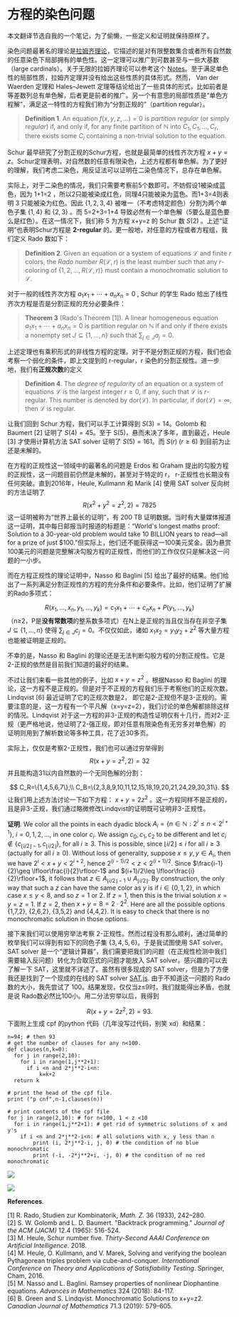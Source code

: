 # 方程的染色问题

本文翻译节选自我的一个笔记，为了偷懒，一些定义和证明就保持原样了。

染色问题最著名的理论是[拉姆齐理论](https://en.wikipedia.org/wiki/Ramsey_theory)，它描述的是对有限整数集合或者所有自然数的任意染色下局部拥有的单色性。这一定理可以推广到可数甚至与一些大基数（large cardinals）。关于无限的拉姆齐理论可以参考这个 [Notes](https://cs.stanford.edu/people/jbaek/infinite-ramsey.pdf)。至于满足单色性的局部性质，拉姆齐定理并没有给出这些性质的具体形式。然而， Van der Waerden 定理和 Hales–Jewett 定理等结论给出了一些具体的形式，比如前者是等差数列总有单色解，后者更是前者的推广。另一个有意思的局部性质是“单色方程解”，满足这一特性的方程我们称为“分割正规的”（partition regular）。

> **Definition 1**. An equation $f(x,y,z,\dots)=0$ is *partition regular* (or simply *regular*) if, and only if, for any finite partition of  $\mathbb{N}$ into $C_1, C_1,\dots, C_r$, there exists some $C_i$ containing a non-trivial solution to the equation.

Schur 最早研究了分割正规的Schur方程，也就是最简单的线性齐次方程 $x+y=z$。Schur定理表明，对自然数的任意有限染色，上述方程都有单色解。为了更好的理解，我们考虑二染色，用反证法可以证明在二染色情况下，总存在单色解。

实际上，对于二染色的情况，我们只需要考察前5个数即可。不妨假设1被染成蓝色，因为 1+1=2 ，所以2只能被染成红色，同理4只能被染为蓝色。而1+3=4则表明 3 只能被染为红色。因此 $\{1,2,3,4\}$ 被唯一（不考虑特定颜色）分割为两个单色子集  $\{1,4\}$ 和 $\{2,3\}$ 。而 5=2+3=1+4 导致必然有一个单色解（5要么是蓝色要么是红色）。在这一情况下，我们称 5 为方程 x+y=z 的 Schur 数 $S(2)$ 。上述“证明”也表明Schur方程是 **2-regular** 的。更一般地，对任意的方程或者方程组，我们定义 Rado 数如下：

> **Definition 2**. Given an equation or a system of equations $\mathcal{L}$ and finite $r$ colors, the *Rado number* $R(\mathcal{L},r)$ is the least number such that any $r$-coloring of $\{1,2,\dots,R(\mathcal{L},r)\}$ must contain a monochromatic solution to $\mathcal{ L}$. 

对于一般的线性齐次方程 $a_1 x_1+\cdots+a_nx_n=0$ , Schur 的学生 Rado 给出了线性齐次方程是否是分割正规的充分必要条件：

> **Theorem 3** (Rado's Theorem \[1\]).  A linear homogeneous equation $a_1 x_1+\cdots+a_nx_n=0$ is partition regular on $\mathbb{N}$ if and only if there exists a nonempty set $J\subseteq\{1,\dots,n\}$ such that $\sum_{j\in J}a_j=0$.

上述定理也有乘积形式的非线性方程的定理。对于不是分割正规的方程，我们也会考察一个弱化的条件，即上文提到的 r-regular，r 染色的分割正规性。进一步地，我们有**正规次数**的定义

> **Definition 4**. The *degree of regularity* of an equation or a system of equations $\mathcal{L}$ is the largest integer $r\geq 0$, if any, such that $\mathcal{L}$ is $r$-regular. This number is denoted by $\mathrm{dor}(\mathcal{L})$. In particular, if $\mathrm{dor}(\mathcal{L})=\infty$, then $\mathcal{L}$ is regular.

让我们回到 Schur 方程，我们可以手工计算得到 $S(3)=14$。Golomb 和 Baumert \[2\] 证明了 $S(4)=45$。至于 S(5)，悬而未决了多年，直到最近，Heule \[3\] 才使用计算机方法 SAT solver 证明了 $S(5)=161$。而 $S(r)\;(r\geq6)$ 到目前为止还是未解的。

在方程的正规性这一领域中的最著名的问题是 Erdos 和 Graham 提出的勾股方程的正规性，这一问题目前仍然是未解的，甚至对于特定的 r， r-正规性也长期没有任何突破。直到2016年，Heule, Kullmann 和 Marik \[4\] 使用 SAT solver 反向树的方法证明了
$$
R(x^2+y^2=z^2,2)=7825
$$
这一证明被称为“世界上最长的证明”，有 200 TB 证明数据。当时有大量媒体报道这一证明，其中每日邮报当时报道的标题是：“World's longest maths proof: Solution to a 30-year-old problem would take 10 BILLION years to read—all for a prize of just $100.”但实际上，他们还不能获得这一100美元奖金。因为悬赏100美元的问题是完整解决勾股方程的正规性，而他们的工作仅仅只是解决这一问题的一小步。

而在方程正规性的理论证明中，Nasso 和 Baglini \[5\] 给出了最好的结果。他们给出了一系列满足分割正规性的方程的充分条件和必要条件。比如，他们证明了扩展的Rado多项式：

$$
R(x_1,\dots,x_n,y_1,\dots,y_k)=c_1x_1+\cdots+c_nx_n+P(y_1,\dots,y_k)
$$
（n≥2，P是**没有常数项**的整系数多项式）在N上是正规的当且仅当存在非空子集 $J\subseteq \{1,\dots,n\}$ 使得 $\sum_{j\in J}c_j=0$。不仅仅如此，诸如 $x_1x_2=y_1y_2+z^2$ 等大量方程也能被证明是正规的。

不幸的是，Nasso 和 Baglini 的理论还是无法判断勾股方程的分割正规性。它是2-正规的依然是目前我们知道的最好的结果。

不过让我们来看一些其他的例子，比如 $x+y=z^2$ 。根据Nasso 和 Baglini 的理论，这一方程不是正规的。但是对于不正规的方程我们乐于考察他们的正规次数。 Lindqvist \[6\] 最近证明了它的正规次数是2， 即它是2-正规但不是3-正规的。需要注意的是，这一方程有一个平凡解（x=y=z=2），我们讨论的单色解都排除这样的情况。Lindqvist 对于这一方程的非3-正规的构造性证明仅有十几行，而对2-正规（更严格地说，他证明了2-强正规，即对任意有限染色有无穷多对单色解）的证明则用到了解析数论等多种工具，花了近30多页。

实际上，仅仅是考察2-正规性，我们也可以通过穷举得到
$$
R(x+y=z^2,2)=32
$$
并且能构造31以内自然数的一个无同色解的分割：

$$
C_R=\{1,4,5,6,7\};\\
C_B=\{2,3,8,9,10,11,12,15,18,19,20,21,24,29,30,31\}.
$$
让我们用上述方法讨论一下如下方程： $x+y=2z^2$ 。这一方程同样不是正规的，且是非3-正规，我们通过略微修改Lindqvist的证明既可证明非3-正规性。

**证明**.  We color all the points in each dyadic block $A_i=\{n\in \mathbb{N}:2^i\leq n <2^{i+1}\},$ $i=0,1,2,\dots$, in one color $c_i$. We assign $c_0,c_1,c_2$ to be different and let $c_i\notin\{c_{\lfloor{i/2}\rfloor-1},c_{\lfloor {i/2}\rfloor}\}$, for all $i\geq 3$. This is possible, since $\lfloor{i/2}\rfloor\leq i$ for all $i\geq 3$ (actually for all $i\geq 0$). Without loss of generality, suppose $x\leq y, y\in A_i$, then we have $2^i<x+y< 2^{i+2}$, hence $2^{(i-1)/2}<z<2^{(i+1)/2}$. Since $\frac{i-1}{2}\geq \lfloor\frac{i}{2}\rfloor-1$ and $(i+1)/2\leq \lfloor\frac{i}{2}\rfloor+1$, it follows that $z\in A_{\lfloor{i/2}\rfloor-1}\cup A_{\lfloor{i/2}\rfloor}$. By construction, the only way that such a $z$ can have the same color as $y$ is if $i \in \{0,1,2\}$, in which case $x\leq y<8$, and so $z=1$ or $2$. If $z=1$, then this is the trivial solution $x=y=z=1$. If $z=2$, then $x+y=8=2\cdot 2^2$. Here are all the possible options {1,7,2}, {2,6,2}, {3,5,2} and {4,4,2}. It is easy to check that there is no monochromatic solution in those options.

接下来我们可以使用穷举法考察 2-正规性。然而过程没有那么顺利，通过简单的枚举我们可以得到有如下的同色子集 $\{3,4,5,6\}$。于是我试图使用 SAT solver。SAT solver 是一个“逻辑计算器”，我们需要把我们的问题（在正规性检测中我们需要输入反问题）转化为合取范式的问题才能放入 SAT solver。感兴趣的可以去了解一下 SAT，这里就不详述了。虽然有很多现成的 SAT solver，但是为了方便我还是找到了一个现成的在线的 SAT solver [SAT.js](https://www.comp.nus.edu.sg/~gregory/sat/). 由于不知道这一问题的 Rado 数的大小，我先尝试了 100。结果发现，仅仅当z≤9时，我们就能得出矛盾，也就是说 Rado数必然比100小。用二分法穷举以后，我得到

$$
R(x+y=2z^2,2)=93.
$$
下面附上生成 cpf 的python 代码（几年没写过代码，别笑 xd）和结果：

    n=94; # then 93
    # get the number of clauses for any n<100.
    def clauses(n,k=0): 
      for j in range(2,10):
        for i in range(1,j**2+1):
          if i <n and 2*j**2-i<n:
              k=k+2
      return k
    
    # print the head of the cpf file.
    print ("p cnf",n-1,clauses(n)) 
    
    # print contents of the cpf file
    for j in range(2,10): # for n<100, 1 < z <10
      for i in range(1,j**2+1): # get rid of symmetric solutions of x and y's 
        if i <n and 2*j**2-i<n: # all solutions with x, y less than n
            print (i, 2*j**2-i, j, 0) # the condition of no blue monochromatic
            print (-i, -2*j**2+i, -j, 0) # the condition of no red monochromatic

![](https://pic4.zhimg.com/v2-2bbe022f89eea5de79dd272c577f05b7_b.jpg)



![](https://pic1.zhimg.com/v2-c1d6dbcc7b93e30702904f8ea1721530_b.jpg)



**References**.

\[1\] R. Rado, Studien zur Kombinatorik, _Math. Z._ 36 (1933), 242–280.  
\[2\] S. W. Golomb and L. D. Baumert. "Backtrack programming." _Journal of the ACM (JACM)_ 12.4 (1965): 516-524.  
\[3\] M. Heule, Schur number five. _Thirty-Second AAAI Conference on Artificial Intelligence_. 2018.  
\[4\] M. Heule, O. Kullmann, and V. Marek, Solving and verifying the boolean Pythagorean triples problem via cube-and-conquer. _International Conference on Theory and Applications of Satisfiability Testing_. Springer, Cham, 2016.  
\[5\] M. Nasso and L. Baglini. Ramsey properties of nonlinear Diophantine equations. _Advances in Mathematics_ 324 (2018): 84-117.  
\[6\] B. Green and S. Lindqvist. Monochromatic Solutions to x+y=z2. _Canadian Journal of Mathematics_ 71.3 (2019): 579-605.